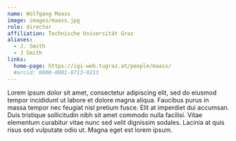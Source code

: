 ```yaml
---
name: Wolfgang Maass
image: images/maass.jpg
role: director
affiliation: Technische Universität Graz
aliases:
  - J. Smith
  - J Smith
links:
  home-page: https://igi-web.tugraz.at/people/maass/
  #orcid: 0000-0001-8713-9213
---
```


Lorem ipsum dolor sit amet, consectetur adipiscing elit, sed do eiusmod tempor incididunt ut labore et dolore magna aliqua.
Faucibus purus in massa tempor nec feugiat nisl pretium fusce.
Elit at imperdiet dui accumsan.
Duis tristique sollicitudin nibh sit amet commodo nulla facilisi.
Vitae elementum curabitur vitae nunc sed velit dignissim sodales.
Lacinia at quis risus sed vulputate odio ut.
Magna eget est lorem ipsum.
